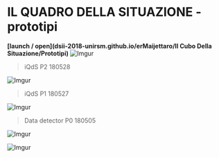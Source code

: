 # IL QUADRO DELLA SITUAZIONE - prototipi
**[launch / open](dsii-2018-unirsm.github.io/erMaijettaro/Il Cubo Della Situazione/Prototipi)**
![Imgur](https://imgur.com/1jctNpZ.png)  
>iQdS P2 180528


![Imgur](https://imgur.com/sjqfeyY.png)  
>iQdS P1 180527

![Imgur](https://imgur.com/QDavqTQ.png)  
>Data detector P0 180505

![Imgur](https://imgur.com/n7qb2OG.png)  

![Imgur](https://imgur.com/hkHLB3f.jpg)  
